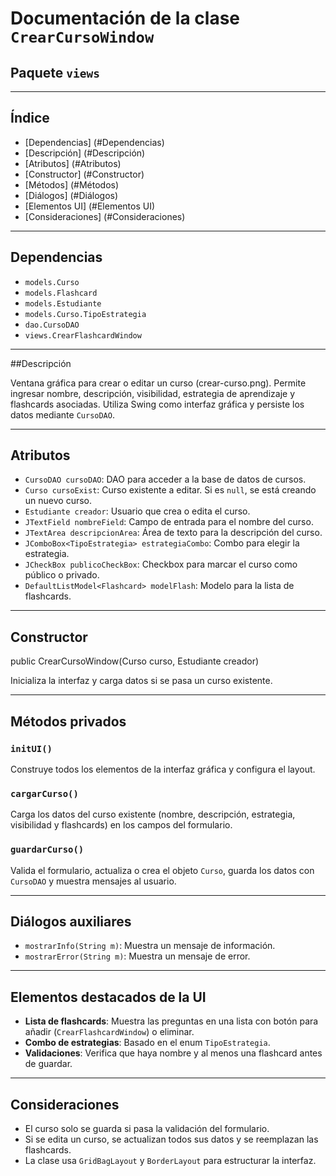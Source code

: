 # Documentación de la clase `CrearCursoWindow`

## Paquete `views`  

---

## Índice
-   [Dependencias]	(#Dependencias)
-   [Descripción]	(#Descripción)
-   [Atributos]		(#Atributos)
-   [Constructor]	(#Constructor)
-   [Métodos]		(#Métodos)
-   [Diálogos]		(#Diálogos)
-  [Elementos UI]	(#Elementos UI)
-   [Consideraciones]	(#Consideraciones)


---

## Dependencias

- `models.Curso`
- `models.Flashcard`
- `models.Estudiante`
- `models.Curso.TipoEstrategia`
- `dao.CursoDAO`
- `views.CrearFlashcardWindow`


---

##Descripción
 
Ventana gráfica para crear o editar un curso (crear-curso.png). Permite ingresar nombre, descripción, visibilidad, estrategia de aprendizaje y flashcards asociadas. Utiliza Swing como interfaz gráfica y persiste los datos mediante `CursoDAO`.

---

## Atributos

- `CursoDAO cursoDAO`: DAO para acceder a la base de datos de cursos.
- `Curso cursoExist`: Curso existente a editar. Si es `null`, se está creando un nuevo curso.
- `Estudiante creador`: Usuario que crea o edita el curso.
- `JTextField nombreField`: Campo de entrada para el nombre del curso.
- `JTextArea descripcionArea`: Área de texto para la descripción del curso.
- `JComboBox<TipoEstrategia> estrategiaCombo`: Combo para elegir la estrategia.
- `JCheckBox publicoCheckBox`: Checkbox para marcar el curso como público o privado.
- `DefaultListModel<Flashcard> modelFlash`: Modelo para la lista de flashcards.

---

## Constructor

public CrearCursoWindow(Curso curso, Estudiante creador)

Inicializa la interfaz y carga datos si se pasa un curso existente.

---

## Métodos privados

### `initUI()`
Construye todos los elementos de la interfaz gráfica y configura el layout.

### `cargarCurso()`
Carga los datos del curso existente (nombre, descripción, estrategia, visibilidad y flashcards) en los campos del formulario.

### `guardarCurso()`
Valida el formulario, actualiza o crea el objeto `Curso`, guarda los datos con `CursoDAO` y muestra mensajes al usuario.

---

## Diálogos auxiliares

- `mostrarInfo(String m)`: Muestra un mensaje de información.
- `mostrarError(String m)`: Muestra un mensaje de error.

---

## Elementos destacados de la UI

- **Lista de flashcards**: Muestra las preguntas en una lista con botón para añadir (`CrearFlashcardWindow`) o eliminar.
- **Combo de estrategias**: Basado en el enum `TipoEstrategia`.
- **Validaciones**: Verifica que haya nombre y al menos una flashcard antes de guardar.

---

## Consideraciones

- El curso solo se guarda si pasa la validación del formulario.
- Si se edita un curso, se actualizan todos sus datos y se reemplazan las flashcards.
- La clase usa `GridBagLayout` y `BorderLayout` para estructurar la interfaz.


